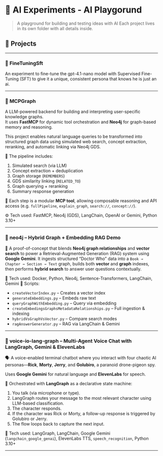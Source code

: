 # 🧠 AI Experiments - AI Playgorund

> A playground for building and testing ideas with AI
> Each project lives in its own folder with all details inside.

## 📂 Projects

---

### 📁 **FineTuningSft**

An experiment to fine-tune the gpt-4.1-nano model with Supervised Fine-Tuning (SFT) to give it a unique,
consistent persona that knows he is just an ai.

---

### 📁 **MCPGraph**

A LLM-powered backend for building and interpreting user-specific knowledge graphs.  
It uses **FastMCP** for dynamic tool orchestration and **Neo4j** for graph-based memory and reasoning.

This project enables natural language queries to be transformed into structured graph data using simulated web search,
concept extraction, reranking, and automatic linking via Neo4j GDS.

🔁 The pipeline includes:

1. Simulated search (via LLM)
2. Concept extraction + deduplication
3. Graph storage (`REMEMBERS`)
4. GDS similarity linking (`RELATED_TO`)
5. Graph querying + reranking
6. Summary response generation

🧩 Each step is a modular **MCP tool**, allowing composable reasoning and API access (e.g. `fullPipeline`, `explain_graph`, `search://`, `concept://`).

⚙️ Tech used: FastMCP, Neo4j (GDS), LangChain, OpenAI or Gemini, Python 3.10+

---

### 📁 **neo4j** – Hybrid Graph + Embedding RAG Demo

🚀 A proof-of-concept that blends **Neo4j graph relationships** and **vector search** to power a Retrieval-Augmented Generation (RAG) system using **Google Gemini**.
It ingests structured “Doctor Who” data into a `Book → Chapter → Section → Text` graph, builds both **vector** and **graph** indexes, then performs **hybrid search** to answer user questions contextually.

🧰 Tech used: Docker, Python, Neo4j, Sentence-Transformers, LangChain, Gemini
📎 Scripts:

* `createVectorIndex.py` – Creates a vector index
* `generateEmbeddings.py` – Embeds raw text
* `queryGraphWithEmbedding.py` – Query via embedding
* `createEmbedingsGraphsMetadataRelationships.py` – Full ingestion & indexing
* `hybridVsGraphVsVector.py` – Compare search modes
* `ragAnswerGenerator.py` – RAG via LangChain & Gemini

---

### 📁 **voice-io-lang-graph** – Multi-Agent Voice Chat with LangGraph, Gemini & ElevenLabs

🗣️ A voice-enabled terminal chatbot where you interact with four chaotic AI personas—**Rick**, **Morty**, **Jerry**, and **Golubiro**, a paranoid drone-pigeon spy. 

Uses **Google Gemini** for natural language and **ElevenLabs** for speech.

🧠 Orchestrated with **LangGraph** as a declarative state machine:

1. You talk (via microphone or type).
2. LangGraph routes your message to the most relevant character using LLM-based classification.
3. The character responds.
4. If the character was Rick or Morty, a follow-up response is triggered by Golubiro or Jerry.
5. The flow loops back to capture the next input.

🧰 Tech used: LangGraph, LangChain, Google Gemini (`langchain_google_genai`), ElevenLabs TTS, `speech_recognition`, Python 3.10+

---
